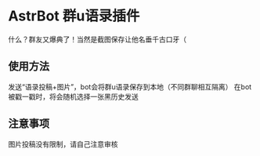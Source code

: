 # AstrBot 群u语录插件
什么？群友又爆典了！当然是截图保存让他名垂千古口牙（


## 使用方法
发送“语录投稿+图片”，bot会将群u语录保存到本地（不同群聊相互隔离）
在bot被戳一戳时，将会随机选择一张黑历史发送

## 注意事项
图片投稿没有限制，请自己注意审核
